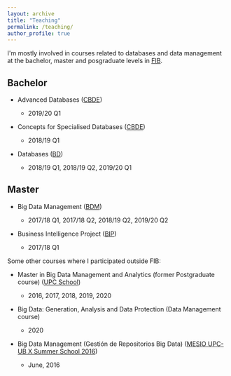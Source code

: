 ```yaml
---
layout: archive
title: "Teaching"
permalink: /teaching/
author_profile: true
---
```


I'm mostly involved in courses related to databases and data management at the bachelor, master and posgraduate levels in <a href="https://www.fib.upc.edu/" target="_blank">FIB</a>. 

## Bachelor

+ Advanced Databases (<a href="https://www.fib.upc.edu/en/studies/bachelors-degrees/bachelor-degree-informatics-engineering/curriculum/syllabus/CBDE" target="_blank">CBDE</a>)
    + 2019/20 Q1

+ Concepts for Specialised Databases (<a href="https://www.fib.upc.edu/en/studies/bachelors-degrees/bachelor-degree-informatics-engineering/curriculum/syllabus/CBDE" target="_blank">CBDE</a>)
    + 2018/19 Q1
    
+ Databases (<a href="https://www.fib.upc.edu/en/studies/bachelors-degrees/bachelor-degree-informatics-engineering/curriculum/syllabus/BD" target="_blank">BD</a>)
    + 2018/19 Q1, 2018/19 Q2, 2019/20 Q1 
    
## Master

+ Big Data Management (<a href="https://www.fib.upc.edu/en/studies/masters/master-innovation-and-research-informatics/curriculum/syllabus/BDM-MIRI" target="_blank">BDM</a>)
    + 2017/18 Q1, 2017/18 Q2, 2018/19 Q2, 2019/20 Q2
        
+ Business Intelligence Project (<a href="https://www.fib.upc.edu/en/studies/masters/master-innovation-and-research-informatics/curriculum/syllabus/BIP-MIRI" target="_blank">BIP</a>)
    + 2017/18 Q1

Some other courses where I participated outside FIB:

+ Master in Big Data Management and Analytics (former Postgraduate course) (<a href="https://www.talent.upc.edu/cat/estudis/formacio/curs/200800/master-big-data-management-technologies-analytics/" target="_blank">UPC School</a>)
    + 2016, 2017, 2018, 2019, 2020

+ Big Data: Generation, Analysis and Data Protection (Data Management course)
    + 2020

+ Big Data Management (Gestión de Repositorios Big Data) (<a href="https://mesioupcub.masters.upc.edu/en/x-summer-school-2016/courses/big-data-management-gestion-de-repositorios-big-data" target="_blank">MESIO UPC-UB X Summer School 2016</a>)
    + June, 2016

<!--
{% include base_path %}

{% for post in site.teaching reversed %}
  {% include archive-single.html %}
{% endfor %}
-->